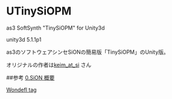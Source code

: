 # UTinySiOPM
as3 SoftSynth "TinySiOPM" for Unity3d

unity3d 5.1.1p1

as3のソフトウェアシンセSiONの簡易版「TinySiOPM」のUnity版。  

オリジナルの作者は[keim_at_si](https://twitter.com/keim_at_si) さん


##参考
[0.SiON 概要](http://keim.hatenablog.com/entry/20090917/p1)

[Wondefl tag](http://wonderfl.net/tag/TinySiOPM)
